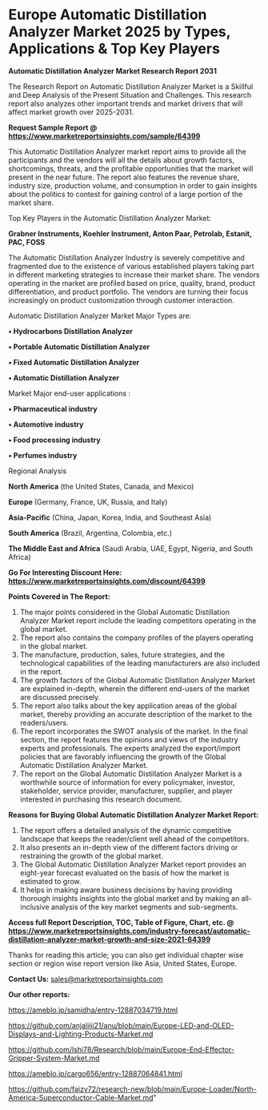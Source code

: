 # Europe Automatic Distillation Analyzer Market 2025 by Types, Applications & Top Key Players

<strong>Automatic Distillation Analyzer Market Research Report 2031</strong>

The Research Report on Automatic Distillation Analyzer Market is a Skillful and Deep Analysis of the Present Situation and Challenges. This research report also analyzes other important trends and market drivers that will affect market growth over 2025-2031.

<strong>Request Sample Report @ <a href=https://www.marketreportsinsights.com/sample/64399>https://www.marketreportsinsights.com/sample/64399</a></strong>

This Automatic Distillation Analyzer market report aims to provide all the participants and the vendors will all the details about growth factors, shortcomings, threats, and the profitable opportunities that the market will present in the near future. The report also features the revenue share, industry size, production volume, and consumption in order to gain insights about the politics to contest for gaining control of a large portion of the market share.

Top Key Players in the Automatic Distillation Analyzer Market:

<strong>Grabner Instruments, Koehler Instrument, Anton Paar, Petrolab, Estanit, PAC, FOSS</strong>

The Automatic Distillation Analyzer Industry is severely competitive and fragmented due to the existence of various established players taking part in different marketing strategies to increase their market share. The vendors operating in the market are profiled based on price, quality, brand, product differentiation, and product portfolio. The vendors are turning their focus increasingly on product customization through customer interaction.

Automatic Distillation Analyzer Market Major Types are:

<strong>• Hydrocarbons Distillation Analyzer

• Portable Automatic Distillation Analyzer

• Fixed Automatic Distillation Analyzer

• Automatic Distillation Analyzer</strong>

Market Major end-user applications :

<strong>• Pharmaceutical industry

• Automotive industry

• Food processing industry

• Perfumes industry</strong>

Regional Analysis

</u><strong><b>North America</b></strong> (the United States, Canada, and Mexico)

<strong><b>Europe </b></strong>(Germany, France, UK, Russia, and Italy)

<strong><b>Asia-Pacific</b></strong> (China, Japan, Korea, India, and Southeast Asia)

<strong><b>South America</b></strong> (Brazil, Argentina, Colombia, etc.)

<strong><b>The Middle East and Africa</b></strong> (Saudi Arabia, UAE, Egypt, Nigeria, and South Africa)

<strong>Go For Interesting Discount Here: <a href=https://www.marketreportsinsights.com/discount/64399>https://www.marketreportsinsights.com/discount/64399</a></strong>

<strong>Points Covered in The Report:</strong>
<ol>
  <li>The major points considered in the Global Automatic Distillation Analyzer Market report include the leading competitors operating in the global market.</li>
  <li>The report also contains the company profiles of the players operating in the global market.</li>
  <li>The manufacture, production, sales, future strategies, and the technological capabilities of the leading manufacturers are also included in the report.</li>
  <li>The growth factors of the Global Automatic Distillation Analyzer Market are explained in-depth, wherein the different end-users of the market are discussed precisely.</li>
  <li>The report also talks about the key application areas of the global market, thereby providing an accurate description of the market to the readers/users.</li>
  <li>The report incorporates the SWOT analysis of the market. In the final section, the report features the opinions and views of the industry experts and professionals. The experts analyzed the export/import policies that are favorably influencing the growth of the Global Automatic Distillation Analyzer Market.</li>
  <li>The report on the Global Automatic Distillation Analyzer Market is a worthwhile source of information for every policymaker, investor, stakeholder, service provider, manufacturer, supplier, and player interested in purchasing this research document.</li>
</ol>
<strong>Reasons for Buying Global Automatic Distillation Analyzer Market Report:</strong>

<ol>
  <li>The report offers a detailed analysis of the dynamic competitive landscape that keeps the reader/client well ahead of the competitors.</li>
  <li>It also presents an in-depth view of the different factors driving or restraining the growth of the global market.</li>
  <li>The Global Automatic Distillation Analyzer Market report provides an eight-year forecast evaluated on the basis of how the market is estimated to grow.</li>
  <li>It helps in making aware business decisions by having providing thorough insights insights into the global market and by making an all-inclusive analysis of the key market segments and sub-segments.</li>
</ol>
<strong>Access full Report Description, TOC, Table of Figure, Chart, etc. @ <a href=https://www.marketreportsinsights.com/industry-forecast/automatic-distillation-analyzer-market-growth-and-size-2021-64399>https://www.marketreportsinsights.com/industry-forecast/automatic-distillation-analyzer-market-growth-and-size-2021-64399</a></strong>


Thanks for reading this article; you can also get individual chapter wise section or region wise report version like Asia, United States, Europe.

<strong>Contact Us:</strong>
sales@marketreportsinsights.com

<strong>Our other reports:</strong>

<a href=https://ameblo.jp/samidha/entry-12887034719.html>https://ameblo.jp/samidha/entry-12887034719.html</a>

<a href=https://github.com/anjaliiii21/anu/blob/main/Europe-LED-and-OLED-Displays-and-Lighting-Products-Market.md>https://github.com/anjaliiii21/anu/blob/main/Europe-LED-and-OLED-Displays-and-Lighting-Products-Market.md</a>

<a href=https://github.com/Ishi78/Research/blob/main/Europe-End-Effector-Gripper-System-Market.md>https://github.com/Ishi78/Research/blob/main/Europe-End-Effector-Gripper-System-Market.md</a>

<a href=https://ameblo.jp/cargo656/entry-12887064841.html>https://ameblo.jp/cargo656/entry-12887064841.html</a>

<a href=https://github.com/faizy72/research-new/blob/main/Europe-Loader/North-America-Superconductor-Cable-Market.md>https://github.com/faizy72/research-new/blob/main/Europe-Loader/North-America-Superconductor-Cable-Market.md</a>"
